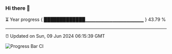 ### Hi there 👋

⏳ Year progress { █████████████▁▁▁▁▁▁▁▁▁▁▁▁▁▁▁▁▁ } 43.79 %

---

⏰ Updated on Sun, 09 Jun 2024 06:15:39 GMT

![Progress Bar CI](https://github.com/liununu/liununu/workflows/Progress%20Bar%20CI/badge.svg)
